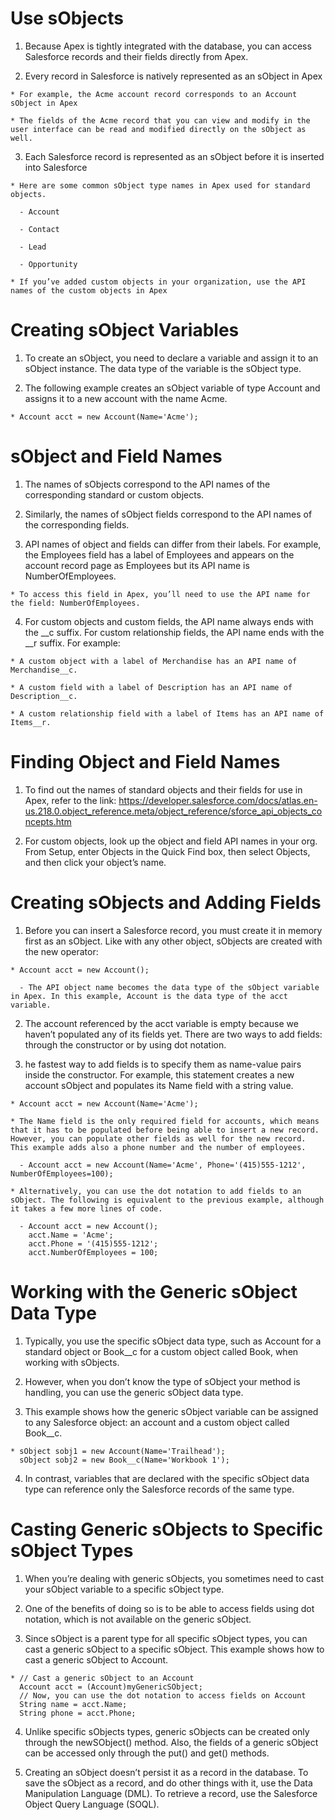 # Use sObjects

  1. Because Apex is tightly integrated with the database, you can access Salesforce records and their fields directly from Apex.

  2. Every record in Salesforce is natively represented as an sObject in Apex

    * For example, the Acme account record corresponds to an Account sObject in Apex

    * The fields of the Acme record that you can view and modify in the user interface can be read and modified directly on the sObject as well.

  3. Each Salesforce record is represented as an sObject before it is inserted into Salesforce

    * Here are some common sObject type names in Apex used for standard objects.

      - Account

      - Contact

      - Lead

      - Opportunity

    * If you’ve added custom objects in your organization, use the API names of the custom objects in Apex

# Creating sObject Variables

  1. To create an sObject, you need to declare a variable and assign it to an sObject instance. The data type of the variable is the sObject type.

  2. The following example creates an sObject variable of type Account and assigns it to a new account with the name Acme.

    * Account acct = new Account(Name='Acme');
  
# sObject and Field Names

  1. The names of sObjects correspond to the API names of the corresponding standard or custom objects. 
  
  2. Similarly, the names of sObject fields correspond to the API names of the corresponding fields.
  
  3. API names of object and fields can differ from their labels. For example, the Employees field has a label of Employees and appears on the account record page as Employees but its API name is NumberOfEmployees. 
  
    * To access this field in Apex, you’ll need to use the API name for the field: NumberOfEmployees.

  4. For custom objects and custom fields, the API name always ends with the __c suffix. For custom relationship fields, the API name ends with the __r suffix. For example:

    * A custom object with a label of Merchandise has an API name of Merchandise__c.

    * A custom field with a label of Description has an API name of Description__c.

    * A custom relationship field with a label of Items has an API name of Items__r.

# Finding Object and Field Names

  1. To find out the names of standard objects and their fields for use in Apex, refer to the link:
  https://developer.salesforce.com/docs/atlas.en-us.218.0.object_reference.meta/object_reference/sforce_api_objects_concepts.htm

  2. For custom objects, look up the object and field API names in your org. From Setup, enter Objects in the Quick Find box, then select Objects, and then click your object’s name.

# Creating sObjects and Adding Fields

  1. Before you can insert a Salesforce record, you must create it in memory first as an sObject. Like with any other object, sObjects are created with the new operator:

    * Account acct = new Account();

      - The API object name becomes the data type of the sObject variable in Apex. In this example, Account is the data type of the acct variable.

  2. The account referenced by the acct variable is empty because we haven’t populated any of its fields yet. There are two ways to add fields: through the constructor or by using dot notation. 

  3. he fastest way to add fields is to specify them as name-value pairs inside the constructor. For example, this statement creates a new account sObject and populates its Name field with a string value. 

    * Account acct = new Account(Name='Acme');

    * The Name field is the only required field for accounts, which means that it has to be populated before being able to insert a new record. However, you can populate other fields as well for the new record. This example adds also a phone number and the number of employees.

      - Account acct = new Account(Name='Acme', Phone='(415)555-1212', NumberOfEmployees=100);

    * Alternatively, you can use the dot notation to add fields to an sObject. The following is equivalent to the previous example, although it takes a few more lines of code.

      - Account acct = new Account();
        acct.Name = 'Acme';
        acct.Phone = '(415)555-1212';
        acct.NumberOfEmployees = 100;

# Working with the Generic sObject Data Type

  1. Typically, you use the specific sObject data type, such as Account for a standard object or Book__c for a custom object called Book, when working with sObjects. 

  2. However, when you don’t know the type of sObject your method is handling, you can use the generic sObject data type.

  3. This example shows how the generic sObject variable can be assigned to any Salesforce object: an account and a custom object called Book__c.

    * sObject sobj1 = new Account(Name='Trailhead');
      sObject sobj2 = new Book__c(Name='Workbook 1');

  4. In contrast, variables that are declared with the specific sObject data type can reference only the Salesforce records of the same type.

# Casting Generic sObjects to Specific sObject Types

  1. When you’re dealing with generic sObjects, you sometimes need to cast your sObject variable to a specific sObject type.

  2. One of the benefits of doing so is to be able to access fields using dot notation, which is not available on the generic sObject.

  3. Since sObject is a parent type for all specific sObject types, you can cast a generic sObject to a specific sObject. This example shows how to cast a generic sObject to Account.

    * // Cast a generic sObject to an Account
      Account acct = (Account)myGenericSObject;
      // Now, you can use the dot notation to access fields on Account
      String name = acct.Name;
      String phone = acct.Phone;

  4. Unlike specific sObjects types, generic sObjects can be created only through the newSObject() method. Also, the fields of a generic sObject can be accessed only through the put() and get() methods.

  5. Creating an sObject doesn’t persist it as a record in the database. To save the sObject as a record, and do other things with it, use the Data Manipulation Language (DML). To retrieve a record, use the Salesforce Object Query Language (SOQL). 

